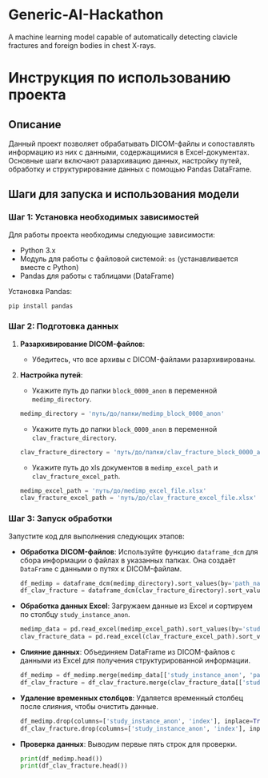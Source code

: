 # Generic-AI-Hackathon
A machine learning model capable of automatically detecting clavicle fractures and foreign bodies in chest X-rays.


# Инструкция по использованию проекта

## Описание

Данный проект позволяет обрабатывать DICOM-файлы и сопоставлять информацию из них с данными, содержащимися в Excel-документах. Основные шаги включают разархивацию данных, настройку путей, обработку и структурирование данных с помощью Pandas DataFrame.

## Шаги для запуска и использования модели

### Шаг 1: Установка необходимых зависимостей

Для работы проекта необходимы следующие зависимости:
- Python 3.x
- Модуль для работы с файловой системой: `os` (устанавливается вместе с Python)
- Pandas для работы с таблицами (DataFrame)

Установка Pandas:

```bash
pip install pandas
```

### Шаг 2: Подготовка данных

1. **Разархивирование DICOM-файлов**: 
   - Убедитесь, что все архивы с DICOM-файлами разархивированы.

2. **Настройка путей**:
   - Укажите путь до папки `block_0000_anon` в переменной `medimp_directory`. 
   ```python
   medimp_directory = 'путь/до/папки/medimp_block_0000_anon'
   ```
   - Укажите путь до папки `block_0000_anon` в переменной `clav_fracture_directory`. 
   ```python
   clav_fracture_directory = 'путь/до/папки/clav_fracture_block_0000_anon'
   ```
   - Укажите путь до xls документов в `medimp_excel_path` и `clav_fracture_excel_path`.
   ```python
   medimp_excel_path = 'путь/до/medimp_excel_file.xlsx'
   clav_fracture_excel_path = 'путь/до/clav_fracture_excel_file.xlsx'
   ```

### Шаг 3: Запуск обработки

Запустите код для выполнения следующих этапов:

- **Обработка DICOM-файлов**: Используйте функцию `dataframe_dcm` для сбора информации о файлах в указанных папках. Она создаёт `DataFrame` с данными о путях к DICOM-файлам.
   ```python
   df_medimp = dataframe_dcm(medimp_directory).sort_values(by='path_name')
   df_clav_fracture = dataframe_dcm(clav_fracture_directory).sort_values(by='path_name')
   ```

- **Обработка данных Excel**: Загружаем данные из Excel и сортируем по столбцу `study_instance_anon`.
   ```python
   medimp_data = pd.read_excel(medimp_excel_path).sort_values(by='study_instance_anon')
   clav_fracture_data = pd.read_excel(clav_fracture_excel_path).sort_values(by='study_instance_anon')
   ```

- **Слияние данных**: Объединяем DataFrame из DICOM-файлов с данными из Excel для получения структурированной информации.
   ```python
   df_medimp = df_medimp.merge(medimp_data[['study_instance_anon', 'pathology']], how='left', left_on='path_name', right_on='study_instance_anon')
   df_clav_fracture = df_clav_fracture.merge(clav_fracture_data[['study_instance_anon', 'pathology']], how='left', left_on='path_name', right_on='study_instance_anon')
   ```

- **Удаление временных столбцов**: Удаляется временный столбец после слияния, чтобы очистить данные.
   ```python
   df_medimp.drop(columns=['study_instance_anon', 'index'], inplace=True)
   df_clav_fracture.drop(columns=['study_instance_anon', 'index'], inplace=True)
   ```

- **Проверка данных**: Выводим первые пять строк для проверки.
   ```python
   print(df_medimp.head())
   print(df_clav_fracture.head())
   ```
